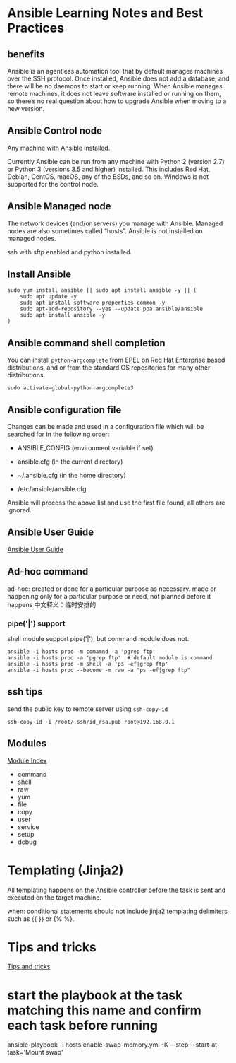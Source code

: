 # Ansible Learning Notes and Best Practices

## benefits

Ansible is an agentless automation tool that by default manages machines over the SSH protocol. 
Once installed, Ansible does not add a database, and there will be no daemons to start or keep running. 
When Ansible manages remote machines, it does not leave software installed or running on them, 
so there’s no real question about how to upgrade Ansible when moving to a new version.

## Ansible Control node

Any machine with Ansible installed.

Currently Ansible can be run from any machine with Python 2 (version 2.7) or Python 3 (versions 3.5 and higher) installed. 
This includes Red Hat, Debian, CentOS, macOS, any of the BSDs, and so on. 
Windows is not supported for the control node.

## Ansible Managed node

The network devices (and/or servers) you manage with Ansible. 
Managed nodes are also sometimes called “hosts”. 
Ansible is not installed on managed nodes.

ssh with sftp enabled and python installed.

## Install Ansible

```shell script
sudo yum install ansible || sudo apt install ansible -y || (
    sudo apt update -y
    sudo apt install software-properties-common -y
    sudo apt-add-repository --yes --update ppa:ansible/ansible
    sudo apt install ansible -y
)

```

## Ansible command shell completion

You can install `python-argcomplete` from EPEL on Red Hat Enterprise based distributions, and or from the standard OS repositories for many other distributions.
```shell script
sudo activate-global-python-argcomplete3
```

## Ansible configuration file

Changes can be made and used in a configuration file which will be searched for in the following order:

   - ANSIBLE_CONFIG (environment variable if set)
    
   - ansible.cfg (in the current directory)
    
   - ~/.ansible.cfg (in the home directory)
    
   - /etc/ansible/ansible.cfg

Ansible will process the above list and use the first file found, all others are ignored.


## Ansible User Guide

[Ansible User Guide](https://docs.ansible.com/ansible/latest/user_guide/index.html)

## Ad-hoc command

ad-hoc: created or done for a particular purpose as necessary.
made or happening only for a particular purpose or need, not planned before it happens
中文释义：临时安排的

### pipe('|') support

shell module support pipe('|'), but command module does not.

```shell script
ansible -i hosts prod -m comamnd -a 'pgrep ftp'
ansible -i hosts prod -a 'pgrep ftp'  # default module is command
ansible -i hosts prod -m shell -a 'ps -ef|grep ftp'
ansible -i hosts prod --become -m raw -a "ps -ef|grep ftp"
``` 

## ssh tips

send the public key to remote server using `ssh-copy-id`

```shell
ssh-copy-id -i /root/.ssh/id_rsa.pub root@192.168.0.1
```

## Modules

[Module Index](https://docs.ansible.com/ansible/2.9/modules/modules_by_category.html)

- command
- shell
- raw
- yum
- file
- copy
- user
- service
- setup
- debug


# Templating (Jinja2)

All templating happens on the Ansible controller before the task is sent and executed on the target machine. 

when: conditional statements should not include jinja2 templating delimiters such as {{ }}
or {% %}.

# Tips and tricks

[Tips and tricks](https://docs.ansible.com/ansible/latest/user_guide/playbooks_best_practices.html)

# start the playbook at the task matching this name and confirm each task before running

ansible-playbook -i hosts enable-swap-memory.yml -K --step --start-at-task='Mount swap'
